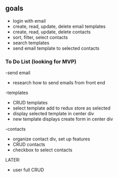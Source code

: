 ## goals

* login with email
* create, read, update, delete email templates
* create, read, update, delete contacts
* sort, filter, select contacts
* search templates
* send email template to selected contacts


### To Do List (looking for MVP)

-send email
* research how to send emails from front end

-templates
* CRUD templates
* select template add to redux store as selected
* display selected template in center div
* new template displays create form in center div

-contacts
* organize contact div, set up features
* CRUD contacts
* checkbox to select contacts

LATER:
* user full CRUD